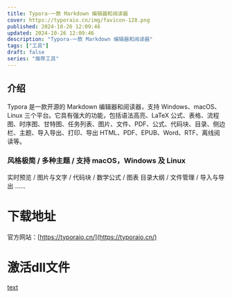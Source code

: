 ```yaml
---
title: Typora-一款 Markdown 编辑器和阅读器
cover: https://typoraio.cn/img/favicon-128.png
published: 2024-10-26 12:09:46
updated: 2024-10-26 12:09:46
description: "Typora-一款 Markdown 编辑器和阅读器"
tags: ["工具"]
draft: false
series: "推荐工具"
---
```

## 介绍
Typora 是一款开源的 Markdown 编辑器和阅读器，支持 Windows、macOS、Linux 三个平台。它具有强大的功能，包括语法高亮、LaTeX 公式、表格、流程图、时序图、甘特图、任务列表、图片、文件、PDF、公式、代码块、目录、侧边栏、主题、导入导出、打印、导出 HTML、PDF、EPUB、Word、RTF、离线阅读等。
### 风格极简 / 多种主题 / 支持 macOS，Windows 及 Linux
实时预览 / 图片与文字 / 代码块 / 数学公式 / 图表
目录大纲 / 文件管理 / 导入与导出 ……
# 下载地址
官方网站：[https://typoraio.cn/](https://typoraio.cn/)
# 激活dll文件
[text](https://tbmiao.dpdns.org/src/assets/images/Download/Typora-dll/winmm.dll)
